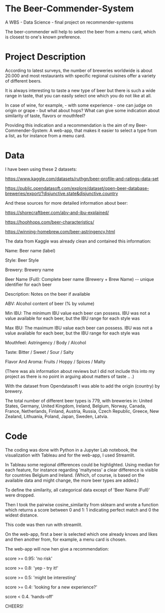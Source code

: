 # The Beer-Commender-System

A WBS - Data Science - final project on recommender-systems

The beer-commender will help to select the beer from a menu card, which is closest to one's known preference.


# Project Description

According to latest surveys, the number of breweries worldwide is about 20.000 and most restaurants with specific regional
cuisines offer a variety of different beers.


It is always interesting to taste a new type of beer but there is such a wide range in taste, that you
can easily select one which you do not like at all.

In case of wine, for example, - with some experience - one can judge on origin or grape - but what about hops?
What can give some indication about similarity of taste, flavors or mouthfeel?

Providing this indication and a recommendation is the aim of my Beer-Commender-System:
A web-app, that makes it easier to select a type from a list, as for instance from a menu card.


# Data

I have been using these 2 datasets:

https://www.kaggle.com/datasets/ruthgn/beer-profile-and-ratings-data-set

https://public.opendatasoft.com/explore/dataset/open-beer-database-breweries/export/?disjunctive.state&disjunctive.country



And these sources for more detailed information about beer:

https://shorecraftbeer.com/abv-and-ibu-explained/

https://hoohhops.com/beer-characteristics/

https://winning-homebrew.com/beer-astringency.html



The data from Kaggle was already clean and contained this information:

Name: Beer name (label)

Style: Beer Style

Brewery: Brewery name

Beer Name (Full): Complete beer name (Brewery + Brew Name) -- unique identifier for each beer

Description: Notes on the beer if available

ABV: Alcohol content of beer (% by volume)

Min IBU: The minimum IBU value each beer can possess. IBU was not a value available for each beer, but the IBU range for each style was

Max IBU: The maximum IBU value each beer can possess. IBU was not a value available for each beer, but the IBU range for each style was

Mouthfeel: Astringency / Body / Alcohol

Taste: Bitter / Sweet / Sour / Salty

Flavor And Aroma: Fruits / Hoppy / Spices / Malty

(There was als information about reviews but I did not include this into my project as there is no point in arguing about matters of taste .. .)


With the dataset from Opendatasoft I was able to add the origin (country) by brewery.


The total number of different beer types is 779, with breweries in: United States, Germany, United Kingdom, Ireland, Belgium, Norway, Canada, France, Netherlands, Finland, Austria, 
Russia, Czech Republic, Greece, New Zealand, Lithuania, Poland, Japan, Sweden, Latvia.

# Code

The coding was done with Python in a Jupyter Lab notebook, the visualization with Tableau and for the web-app, I used Streamlit.


In Tableau some regional differences could be highlighted. 
Using median for each feature, for instance regarding 'maltyness' a clear difference is visible for countries Belgium and Ireland. 
(Which, of course, is based on the available data and might change, the more beer types are added.)


To define the similarity, all categorical data except of 'Beer Name (Full)' were dropped. 

Then I took the pairwise cosine_similarity from sklearn and wrote a function which returns a score between 0 and 1: 1 indicating perfect match and 0 the widest distance.

This code was then run with streamlit.

On the web-app, first a beer is selected which one already knows and likes and then another from, for example, a menu card is chosen.

The web-app will now hen give a recommendation:

score >= 0.95: 'no risk'

score >= 0.8: 'yep - try it!'

score >= 0.5: 'might be interesting'

score >= 0.4: 'looking for a new experience?'

score < 0.4. 'hands-off'



CHEERS!


